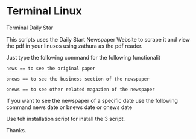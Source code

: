 # Terminal Linux
Terminal Daily Star

This scripts uses the Daily Start Newspaper Website to scrape it and view the pdf in your linuxos using zathura as the pdf reader.

Just type the following command for the following functionalit

    news == to see the original paper
    
    bnews == to see the business section of the newspaper
    
    onews == to see other related magazien of the newspaper


If you want to see the newspaper of a specific date use the following command
    news date or
    bnews date or
    onews date
    
Use teh installation script for install the 3 script.

Thanks.

